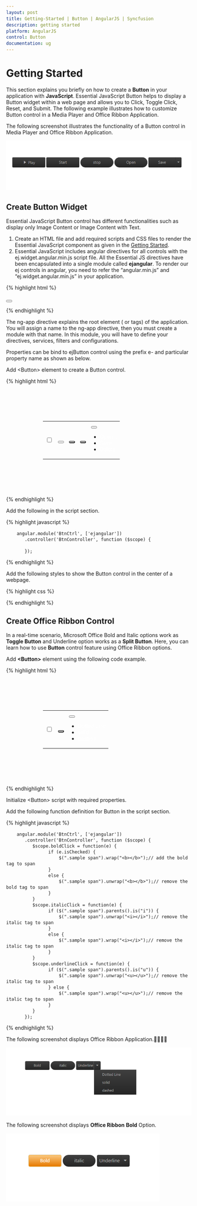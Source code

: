 ```yaml
---
layout: post
title: Getting-Started | Button | AngularJS | Syncfusion
description: getting started
platform: AngularJS
control: Button
documentation: ug
---
```


# Getting Started

This section explains you briefly on how to create a **Button** in your application with **JavaScript**. Essential JavaScript Button helps to display a Button widget within a web page and allows you to Click, Toggle Click, Reset, and Submit. The following example illustrates how to customize Button control in a Media Player and Office Ribbon Application. 

The following screenshot illustrates the functionality of a Button control in Media Player and Office Ribbon Application.

![Getting Started](Getting-Started_images/Getting-Started_img1.png)

## Create Button Widget

Essential JavaScript Button control has different functionalities such as display only Image Content or Image Content with Text.

1. Create an HTML file and add required scripts and CSS files to render the Essential JavaScript component as given in the [Getting Started](https://help.syncfusion.com/js/control-initialization).
2. Essential JavaScript includes angular directives for all controls with the ej.widget.angular.min.js script file. All the Essential JS directives have been encapsulated into a single module called **ejangular**. To render our ej controls in angular, you need to refer the “angular.min.js” and “ej.widget.angular.min.js” in your application.

{% highlight html %}

<!DOCTYPE html>
<html xmlns="http://www.w3.org/1999/xhtml" ng-app="BtnCtrl">
   <head>
      <meta name="viewport" content="width=device-width, initial-scale=1.0" charset="utf-8" />
      <!-- Style sheet for default theme (flat azure) -->
      <link href="http://cdn.syncfusion.com/{{ site.releaseversion }}/js/web/gradient-saffron-dark/ej.web.all.min.css" rel="stylesheet" />
      <!--Scripts-->
      <script src="http://cdn.syncfusion.com/js/assets/external/jquery-1.10.2.min.js"></script>
      <script src="http://cdn.syncfusion.com/{{ site.releaseversion }}/js/web/ej.web.all.min.js"></script>
      <!--Add custom scripts here -->
   </head>
   <body ng-controller="BtnController">
      <!-- Add button element Here -->
      <button id="button1" ej-button e-showroundedcorner="true" e-size="medium" e-text="login"></button>      
   </body>
</html>


{% endhighlight %}

The ng-app directive explains the root element (<html> or <body> tags) of the application. You will assign a name to the ng-app directive, then you must create a module with that name. In this module, you will have to define your directives, services, filters and configurations.

Properties can be bind to ejButton control using the prefix e- and particular property name as shown as below.

Add &lt;Button&gt; element to create a Button control.

{% highlight html %}

<div class="case1">
   <table>
        <tr>
            <td>
                <input type="checkbox" id="play" ej-togglebutton e-showroundedcorner="true" e-size="large" e-contenttype="textandimage" e-defaulttext="Play" e-activetext="Pause" e-defaultprefixicon="e-icon e-play" e-activeprefixicon="e-icon e-pause" />
            </td>
            <td>
                <button id="start" ej-button e-showroundedcorner="true" e-size="large" e-text="Start"></button>
            </td>
            <td>
                <button id="stop" ej-button e-showroundedcorner="true" e-size="large" e-text="stop"></button>
            </td>
            <td>
                <button id="open" ej-button e-showroundedcorner="true" e-size="large" e-text="Open"></button>
            </td>
            <td>
                <button id="save" ej-splitbutton e-size="large" e-showroundedcorner="true" e-targetid="menu1" e-text="Save"></button>                        
                <ul id="menu1">
                    <li><span>Open...</span></li>
                    <li><span>Save</span></li>
                    <li><span>Delete</span></li>
                </ul>
            </td>
        </tr>
   </table>
</div>      

{% endhighlight %}


Add the following in the script section.

{% highlight javascript %}

        angular.module('BtnCtrl', ['ejangular'])
           .controller('BtnController', function ($scope) {
              
           });

{% endhighlight %}


Add the following styles to show the Button control in the center of a webpage.

{% highlight css %}

<style>
    #play, #pause, #stop, #open, #bold, #italic, #underline {
        border-radius: 100px; /* for rounded corners*/
    }

    ul li span {
        color: white;
    }

    .case1 {
        margin: 100px;
    }

    .officeribben {
        margin: 100px;
    }

    .sample {
        margin: 100px;
    }

    .audiodiv {
        margin: 100px;
    }
</style>


{% endhighlight %}


## Create Office Ribbon Control

In a real-time scenario, Microsoft Office Bold and Italic options work as **Toggle Button** and Underline option works as a **Split Button**. Here, you can learn how to use **Button** control feature using Office Ribbon options.

Add **&lt;Button&gt;** element using the following code example.

{% highlight html %}

   <div class="case1">
        <table>
            <tr>
                <td>
                    <input type="checkbox" id="bold" ej-togglebutton e-showroundedcorner="true" e-size="large"e-defaulttext="Bold" e-activetext="bold" e-click="boldClick" />
                </td>
                <td>
                    <button id="italic" ej-button e-showroundedcorner="true" e-size="small" e-text="italic" e-click="italicClick"></button>
                </td>
                <td>
                    <button id="Underline" ej-splitbutton e-size="small" e-showroundedcorner="true" e-text="Underline" e-targetid="menu11" e-click="underlineClick" e-create="spltbtnLoad"></button>                        
                    <ul id="menu11">
                        <li><span>Dotted Line</span></li>
                        <li><span>solid</span></li>
                        <li><span>dashed</span></li>
                    </ul>
                </td>
            </tr>
        </table>
   </div>

{% endhighlight %}



Initialize &lt;Button&gt; script with required properties.

Add the following function definition for Button in the script section.

{% highlight javascript %}

        angular.module('BtnCtrl', ['ejangular'])
           .controller('BtnController', function ($scope) {
              $scope.boldClick = function(e) {
                    if (e.isChecked) {
                        $(".sample span").wrap("<b></b>");// add the bold tag to span
                    }
                    else {
                        $(".sample span").unwrap("<b></b>");// remove the bold tag to span
                    }                  
              }
              $scope.italicClick = function(e) {                  
                    if ($(".sample span").parents().is("i")) {
                        $(".sample span").unwrap("<i></i>");// remove the italic tag to span
                    }
                    else {
                        $(".sample span").wrap("<i></i>");// remove the italic tag to span
                    }
              }
              $scope.underlineClick = function(e) {
                    if ($(".sample span").parents().is("u")) {
                        $(".sample span").unwrap("<u></u>");// remove the italic tag to span
                    } else {
                        $(".sample span").wrap("<u></u>");// remove the italic tag to span
                    }
              }
           });
           
{% endhighlight %}



The following screenshot displays Office Ribbon Application.

![Create Office Ribbon Control](Getting-Started_images/Getting-Started_img3.png) 

The following screenshot displays **Office Ribbon** **Bold** Option.	

![Create Office Ribbon Control](Getting-Started_images/Getting-Started_img4.png)

